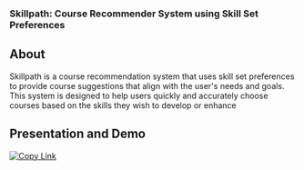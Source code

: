 ### Skillpath: Course Recommender System using Skill Set Preferences

## About
Skillpath is a course recommendation system that uses skill set preferences to provide course suggestions that align with the user's needs and goals. This system is designed to help users quickly and accurately choose courses based on the skills they wish to develop or enhance

## Presentation and Demo

[![Copy Link](https://img.shields.io/badge/Copy%20Link-blue?style=for-the-badge)](https://youtu.be/WLl3Za0bRVY)
